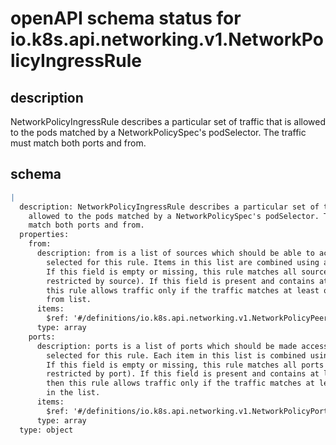 # openAPI schema status for io.k8s.api.networking.v1.NetworkPolicyIngressRule

## description

NetworkPolicyIngressRule describes a particular set of traffic that is allowed to the pods matched by a NetworkPolicySpec's podSelector. The traffic must match both ports and from.

## schema

```yaml
|
  description: NetworkPolicyIngressRule describes a particular set of traffic that is
    allowed to the pods matched by a NetworkPolicySpec's podSelector. The traffic must
    match both ports and from.
  properties:
    from:
      description: from is a list of sources which should be able to access the pods
        selected for this rule. Items in this list are combined using a logical OR operation.
        If this field is empty or missing, this rule matches all sources (traffic not
        restricted by source). If this field is present and contains at least one item,
        this rule allows traffic only if the traffic matches at least one item in the
        from list.
      items:
        $ref: '#/definitions/io.k8s.api.networking.v1.NetworkPolicyPeer'
      type: array
    ports:
      description: ports is a list of ports which should be made accessible on the pods
        selected for this rule. Each item in this list is combined using a logical OR.
        If this field is empty or missing, this rule matches all ports (traffic not
        restricted by port). If this field is present and contains at least one item,
        then this rule allows traffic only if the traffic matches at least one port
        in the list.
      items:
        $ref: '#/definitions/io.k8s.api.networking.v1.NetworkPolicyPort'
      type: array
  type: object

```
